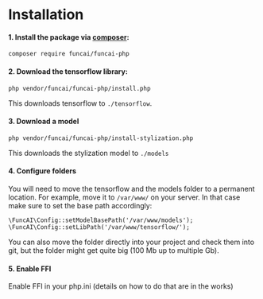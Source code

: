 # Installation

#### 1. Install the package via [composer](https://getcomposer.org/doc/00-intro.md#installation-linux-unix-macos):

    composer require funcai/funcai-php

#### 2. Download the tensorflow library:

    php vendor/funcai/funcai-php/install.php

This downloads tensorflow to `./tensorflow`.

#### 3. Download a model

    php vendor/funcai/funcai-php/install-stylization.php

This downloads the stylization model to `./models`

#### 4. Configure folders
You will need to move the tensorflow and the models folder to a permanent location.
For example, move it to `/var/www/` on your server. In that case make sure to set the base path accordingly:

    \FuncAI\Config::setModelBasePath('/var/www/models');
    \FuncAI\Config::setLibPath('/var/www/tensorflow/');

You can also move the folder directly into your project and check them into git, but the folder might get quite big (100 Mb up to multiple Gb).

#### 5. Enable FFI

Enable FFI in your php.ini (details on how to do that are in the works)